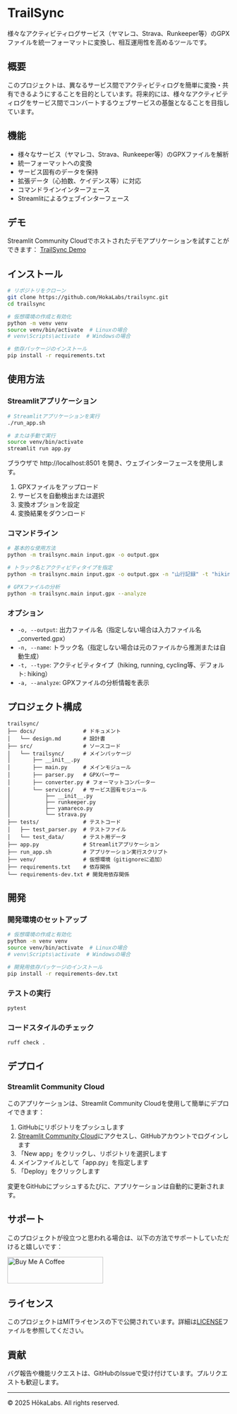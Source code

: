 # TrailSync

様々なアクティビティログサービス（ヤマレコ、Strava、Runkeeper等）のGPXファイルを統一フォーマットに変換し、相互運用性を高めるツールです。

## 概要

このプロジェクトは、異なるサービス間でアクティビティログを簡単に変換・共有できるようにすることを目的としています。将来的には、様々なアクティビティログをサービス間でコンバートするウェブサービスの基盤となることを目指しています。

## 機能

- 様々なサービス（ヤマレコ、Strava、Runkeeper等）のGPXファイルを解析
- 統一フォーマットへの変換
- サービス固有のデータを保持
- 拡張データ（心拍数、ケイデンス等）に対応
- コマンドラインインターフェース
- Streamlitによるウェブインターフェース

## デモ

Streamlit Community Cloudでホストされたデモアプリケーションを試すことができます：
[TrailSync Demo](https://trailsync.streamlit.app/)

## インストール

```bash
# リポジトリをクローン
git clone https://github.com/HokaLabs/trailsync.git
cd trailsync

# 仮想環境の作成と有効化
python -m venv venv
source venv/bin/activate  # Linuxの場合
# venv\Scripts\activate  # Windowsの場合

# 依存パッケージのインストール
pip install -r requirements.txt
```

## 使用方法

### Streamlitアプリケーション

```bash
# Streamlitアプリケーションを実行
./run_app.sh

# または手動で実行
source venv/bin/activate
streamlit run app.py
```

ブラウザで http://localhost:8501 を開き、ウェブインターフェースを使用します。

1. GPXファイルをアップロード
2. サービスを自動検出または選択
3. 変換オプションを設定
4. 変換結果をダウンロード

### コマンドライン

```bash
# 基本的な使用方法
python -m trailsync.main input.gpx -o output.gpx

# トラック名とアクティビティタイプを指定
python -m trailsync.main input.gpx -o output.gpx -n "山行記録" -t "hiking"

# GPXファイルの分析
python -m trailsync.main input.gpx --analyze
```

### オプション

- `-o, --output`: 出力ファイル名（指定しない場合は入力ファイル名_converted.gpx）
- `-n, --name`: トラック名（指定しない場合は元のファイルから推測または自動生成）
- `-t, --type`: アクティビティタイプ（hiking, running, cycling等、デフォルト: hiking）
- `-a, --analyze`: GPXファイルの分析情報を表示

## プロジェクト構成

```
trailsync/
├── docs/               # ドキュメント
│   └── design.md       # 設計書
├── src/                # ソースコード
│   └── trailsync/      # メインパッケージ
│       ├── __init__.py
│       ├── main.py     # メインモジュール
│       ├── parser.py   # GPXパーサー
│       ├── converter.py # フォーマットコンバーター
│       └── services/   # サービス固有モジュール
│           ├── __init__.py
│           ├── runkeeper.py
│           ├── yamareco.py
│           └── strava.py
├── tests/              # テストコード
│   ├── test_parser.py  # テストファイル
│   └── test_data/      # テスト用データ
├── app.py              # Streamlitアプリケーション
├── run_app.sh          # アプリケーション実行スクリプト
├── venv/               # 仮想環境（gitignoreに追加）
├── requirements.txt    # 依存関係
└── requirements-dev.txt # 開発用依存関係
```

## 開発

### 開発環境のセットアップ

```bash
# 仮想環境の作成と有効化
python -m venv venv
source venv/bin/activate  # Linuxの場合
# venv\Scripts\activate  # Windowsの場合

# 開発用依存パッケージのインストール
pip install -r requirements-dev.txt
```

### テストの実行

```bash
pytest
```

### コードスタイルのチェック

```bash
ruff check .
```

## デプロイ

### Streamlit Community Cloud

このアプリケーションは、Streamlit Community Cloudを使用して簡単にデプロイできます：

1. GitHubにリポジトリをプッシュします
2. [Streamlit Community Cloud](https://streamlit.io/cloud)にアクセスし、GitHubアカウントでログインします
3. 「New app」をクリックし、リポジトリを選択します
4. メインファイルとして「app.py」を指定します
5. 「Deploy」をクリックします

変更をGitHubにプッシュするたびに、アプリケーションは自動的に更新されます。

## サポート

このプロジェクトが役立つと思われる場合は、以下の方法でサポートしていただけると嬉しいです：

<a href="https://www.buymeacoffee.com/mump0nd" target="_blank">
  <img src="https://cdn.buymeacoffee.com/buttons/v2/default-yellow.png" alt="Buy Me A Coffee" style="height: 60px !important;width: 217px !important;" >
</a>

## ライセンス

このプロジェクトはMITライセンスの下で公開されています。詳細は[LICENSE](LICENSE)ファイルを参照してください。

## 貢献

バグ報告や機能リクエストは、GitHubのIssueで受け付けています。プルリクエストも歓迎します。

---

© 2025 HōkaLabs. All rights reserved.